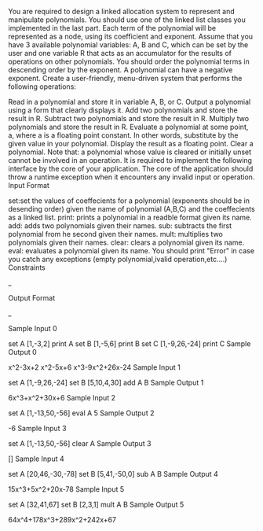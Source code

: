 You are required to design a linked allocation system to represent and manipulate polynomials. You should use one of the linked list classes you implemented in the last part. Each term of the polynomial will be represented as a node, using its coefficient and exponent. Assume that you have 3 available polynomial variables: A, B and C, which can be set by the user and one variable R that acts as an accumulator for the results of operations on other polynomials. You should order the polynomial terms in descending order by the exponent. A polynomial can have a negative exponent. Create a user-friendly, menu-driven system that performs the following operations:

Read in a polynomial and store it in variable A, B, or C.
Output a polynomial using a form that clearly displays it.
Add two polynomials and store the result in R.
Subtract two polynomials and store the result in R.
Multiply two polynomials and store the result in R.
Evaluate a polynomial at some point, a, where a is a floating point constant. In other words, substitute by the given value in your polynomial. Display the result as a floating point.
Clear a polynomial. Note that: a polynomial whose value is cleared or initially unset cannot be involved in an operation. It is required to implement the following interface by the core of your application. The core of the application should throw a runtime exception when it encounters any invalid input or operation.
Input Format

set:set the values of coeffecients for a polynomial (exponents should be in desending order) given the name of polynomial (A,B,C) and the coeffecients as a linked list.
print: prints a polynomial in a readble format given its name.
add: adds two polynomials given their names.
sub: subtracts the first polynomial from he second given their names.
mult: multiplies two polynomials given their names.
clear: clears a polynomial given its name.
eval: evaluates a polynomial given its name. You should print "Error" in case you catch any exceptions (empty polynomial,ivalid operation,etc....)
Constraints

_

Output Format

_

Sample Input 0

set
A
[1,-3,2]
print
A
set
B
[1,-5,6]
print
B
set
C
[1,-9,26,-24]
print
C
Sample Output 0

x^2-3x+2
x^2-5x+6
x^3-9x^2+26x-24
Sample Input 1

set
A
[1,-9,26,-24]
set
B
[5,10,4,30]
add
A
B
Sample Output 1

6x^3+x^2+30x+6
Sample Input 2

set
A
[1,-13,50,-56]
eval
A
5
Sample Output 2

-6
Sample Input 3

set
A
[1,-13,50,-56]
clear
A
Sample Output 3

[]
Sample Input 4

set
A
[20,46,-30,-78]
set
B
[5,41,-50,0]
sub
A
B
Sample Output 4

15x^3+5x^2+20x-78
Sample Input 5

set
A
[32,41,67]
set
B
[2,3,1]
mult
A
B
Sample Output 5

64x^4+178x^3+289x^2+242x+67